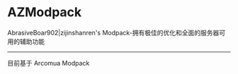 # AZModpack
AbrasiveBoar902|zijinshanren's Modpack-拥有极佳的优化和全面的服务器可用的辅助功能

-------------
目前基于 Arcomua Modpack
